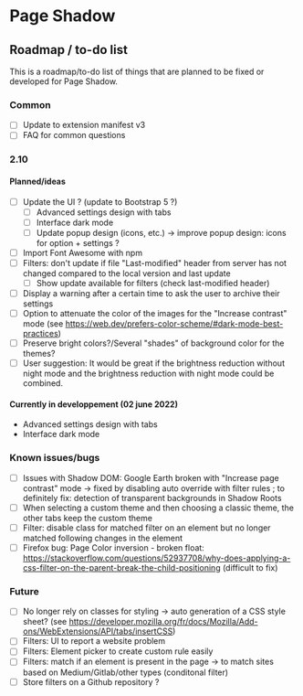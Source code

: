 # Page Shadow

## Roadmap / to-do list

This is a roadmap/to-do list of things that are planned to be fixed or developed for Page Shadow.

### Common

* [ ] Update to extension manifest v3
* [ ] FAQ for common questions

### 2.10

#### Planned/ideas

* [ ] Update the UI ? (update to Bootstrap 5 ?)
    * [ ] Advanced settings design with tabs
    * [ ] Interface dark mode
    * [ ] Update popup design (icons, etc.) -> improve popup design: icons for option + settings ?
* [ ] Import Font Awesome with npm
* [ ] Filters: don't update if file "Last-modified" header from server has not changed compared to the local version and last update
    * [ ] Show update available for filters (check last-modified header)
* [ ] Display a warning after a certain time to ask the user to archive their settings
* [ ] Option to attenuate the color of the images for the "Increase contrast" mode (see https://web.dev/prefers-color-scheme/#dark-mode-best-practices)
* [ ] Preserve bright colors?/Several "shades" of background color for the themes?
* [ ] User suggestion: It would be great if the brightness reduction without night mode and the brightness reduction with night mode could be combined.

#### Currently in developpement (02 june 2022)

* Advanced settings design with tabs
* Interface dark mode

### Known issues/bugs

* [ ] Issues with Shadow DOM: Google Earth broken with "Increase page contrast" mode -> fixed by disabling auto override with filter rules ; to definitely fix: detection of transparent backgrounds in Shadow Roots
* [ ] When selecting a custom theme and then choosing a classic theme, the other tabs keep the custom theme
* [ ] Filter: disable class for matched filter on an element but no longer matched following changes in the element
* [ ] Firefox bug: Page Color inversion - broken float: https://stackoverflow.com/questions/52937708/why-does-applying-a-css-filter-on-the-parent-break-the-child-positioning (difficult to fix)

### Future

* [ ] No longer rely on classes for styling -> auto generation of a CSS style sheet? (see https://developer.mozilla.org/fr/docs/Mozilla/Add-ons/WebExtensions/API/tabs/insertCSS)
* [ ] Filters: UI to report a website problem
* [ ] Filters: Element picker to create custom rule easily
* [ ] Filters: match if an element is present in the page -> to match sites based on Medium/Gitlab/other types (conditonal filter)
* [ ] Store filters on a Github repository ?